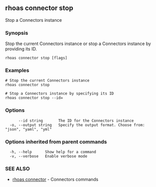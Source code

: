 ## rhoas connector stop

Stop a Connectors instance

### Synopsis

Stop the current Connectors instance or stop a Connectors instance by providing its ID.

```
rhoas connector stop [flags]
```

### Examples

```
# Stop the current Connectors instance
rhoas connector stop

# Stop a Connectors instance by specifying its ID
rhoas connector stop --id=

```

### Options

```
      --id string       The ID for the Connectors instance
  -o, --output string   Specify the output format. Choose from: "json", "yaml", "yml"
```

### Options inherited from parent commands

```
  -h, --help      Show help for a command
  -v, --verbose   Enable verbose mode
```

### SEE ALSO

* [rhoas connector](rhoas_connector.md)	 - Connectors commands

